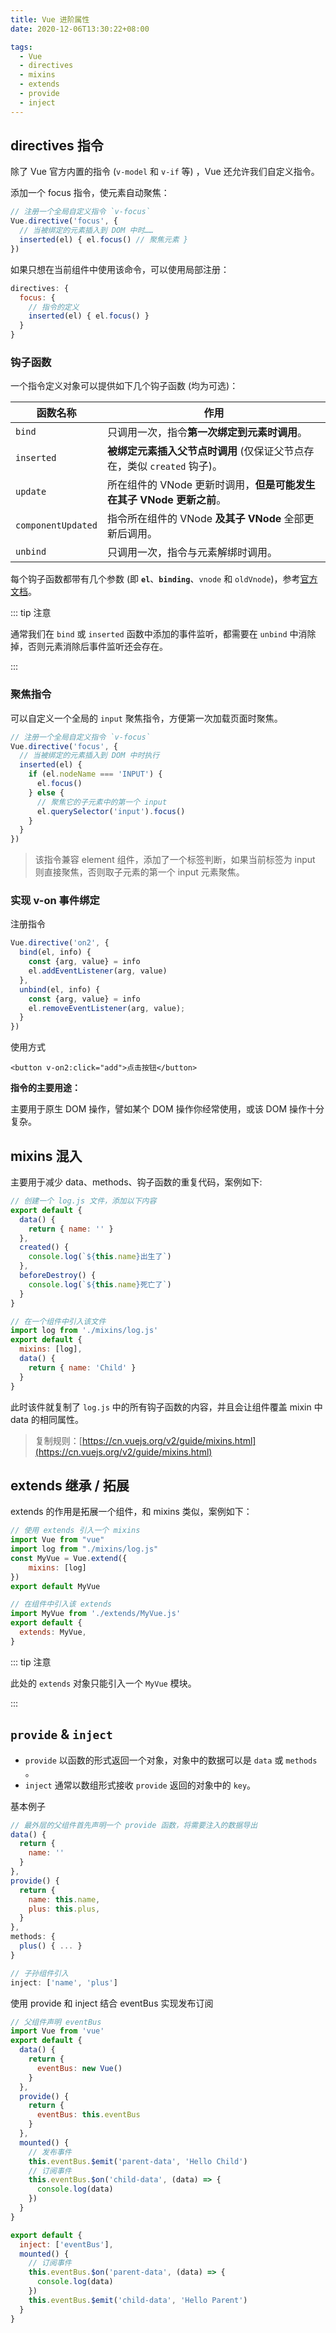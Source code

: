 ```yaml
---
title: Vue 进阶属性
date: 2020-12-06T13:30:22+08:00

tags: 
  - Vue
  - directives
  - mixins
  - extends
  - provide
  - inject
---
```


## directives 指令

除了 Vue 官方内置的指令 (`v-model` 和 `v-if` 等) ，Vue 还允许我们自定义指令。

添加一个 focus 指令，使元素自动聚焦：

```js
// 注册一个全局自定义指令 `v-focus`
Vue.directive('focus', {
  // 当被绑定的元素插入到 DOM 中时……
  inserted(el) { el.focus() // 聚焦元素 }
})
```

如果只想在当前组件中使用该命令，可以使用局部注册：

```js
directives: {
  focus: {
    // 指令的定义
    inserted(el) { el.focus() }
  }
}
```

### 钩子函数

一个指令定义对象可以提供如下几个钩子函数 (均为可选)：

| 函数名称           | 作用                                                         |
| ------------------ | ------------------------------------------------------------ |
| `bind`             | 只调用一次，指令**第一次绑定到元素时调用**。                 |
| `inserted`         | **被绑定元素插入父节点时调用** (仅保证父节点存在，类似 `created` 钩子)。 |
| `update`           | 所在组件的 VNode 更新时调用，**但是可能发生在其子 VNode 更新之前**。 |
| `componentUpdated` | 指令所在组件的 VNode **及其子 VNode** 全部更新后调用。       |
| `unbind`           | 只调用一次，指令与元素解绑时调用。                           |

每个钩子函数都带有几个参数 (即 **`el`**、**`binding`**、`vnode` 和 `oldVnode`)，参考[官方文档](https://cn.vuejs.org/v2/guide/custom-directive.html#钩子函数参数)。

::: tip 注意

通常我们在 `bind` 或 `inserted` 函数中添加的事件监听，都需要在 `unbind` 中消除掉，否则元素消除后事件监听还会存在。

:::

### 聚焦指令

可以自定义一个全局的 `input` 聚焦指令，方便第一次加载页面时聚焦。

```js
// 注册一个全局自定义指令 `v-focus`
Vue.directive('focus', {
  // 当被绑定的元素插入到 DOM 中时执行
  inserted(el) {
    if (el.nodeName === 'INPUT') {
      el.focus()
    } else {
      // 聚焦它的子元素中的第一个 input
      el.querySelector('input').focus()
    }
  }
})
```

> 该指令兼容 element 组件，添加了一个标签判断，如果当前标签为 input 则直接聚焦，否则取子元素的第一个 input 元素聚焦。

### 实现 v-on 事件绑定

注册指令

```js
Vue.directive('on2', {
  bind(el, info) {
    const {arg, value} = info
    el.addEventListener(arg, value)
  },
  unbind(el, info) {
    const {arg, value} = info
    el.removeEventListener(arg, value);
  }
})
```

使用方式

```vue
<button v-on2:click="add">点击按钮</button>
```

**指令的主要用途：**

主要用于原生 DOM 操作，譬如某个 DOM 操作你经常使用，或该 DOM 操作十分复杂。

## mixins 混入

主要用于减少 data、methods、钩子函数的重复代码，案例如下:

```js
// 创建一个 log.js 文件，添加以下内容
export default {
  data() {
    return { name: '' }
  },
  created() {
    console.log(`${this.name}出生了`)
  },
  beforeDestroy() {
    console.log(`${this.name}死亡了`)
  }
}
```

```js
// 在一个组件中引入该文件
import log from './mixins/log.js'
export default {
  mixins: [log],
  data() {
    return { name: 'Child' }
  }
}
```

此时该件就复制了 `log.js` 中的所有钩子函数的内容，并且会让组件覆盖 mixin 中 data 的相同属性。

> 复制规则：[https://cn.vuejs.org/v2/guide/mixins.html](https://cn.vuejs.org/v2/guide/mixins.html)


## extends 继承 / 拓展

extends 的作用是拓展一个组件，和 mixins 类似，案例如下：

```js
// 使用 extends 引入一个 mixins
import Vue from "vue"
import log from "./mixins/log.js"
const MyVue = Vue.extend({
    mixins: [log]
})
export default MyVue
```

```js
// 在组件中引入该 extends
import MyVue from './extends/MyVue.js'
export default {
  extends: MyVue,
}
```

::: tip 注意

此处的 `extends` 对象只能引入一个 `MyVue` 模块。

:::


## `provide` & `inject`

- `provide` 以函数的形式返回一个对象，对象中的数据可以是 `data` 或 `methods` 。
- `inject` 通常以数组形式接收 `provide` 返回的对象中的 `key`。

基本例子

```js
// 最外层的父组件首先声明一个 provide 函数，将需要注入的数据导出
data() {
  return {
    name: ''
  }
},
provide() {
  return {
    name: this.name,
    plus: this.plus,
  }
},
methods: {
  plus() { ... }
}
```

```js
// 子孙组件引入
inject: ['name', 'plus']
```

使用 provide 和 inject 结合 eventBus 实现发布订阅 

```js
// 父组件声明 eventBus
import Vue from 'vue'
export default {
  data() {
    return {
      eventBus: new Vue()
    }
  },
  provide() {
    return {
      eventBus: this.eventBus
    }
  },
  mounted() {
    // 发布事件
    this.eventBus.$emit('parent-data', 'Hello Child')
    // 订阅事件
    this.eventBus.$on('child-data', (data) => {
      console.log(data)
    })
  }
}
```

```js
export default {
  inject: ['eventBus'],
  mounted() {
    // 订阅事件
    this.eventBus.$on('parent-data', (data) => {
      console.log(data)
    })
    this.eventBus.$emit('child-data', 'Hello Parent')
  }
}
```